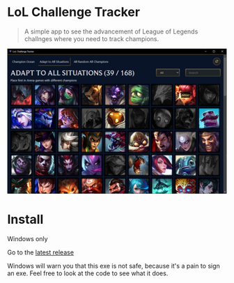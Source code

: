 # LoL Challenge Tracker

> A simple app to see the advancement of League of Legends challnges where you need to track champions.

![screenshot](screenshot.png)

# Install

Windows only

Go to the [latest release](https://github.com/nyquase/lol-challenge-tracker/releases/latest)

Windows will warn you that this exe is not safe, because it's a pain to sign an exe. Feel free to look at the code to see what it does.
